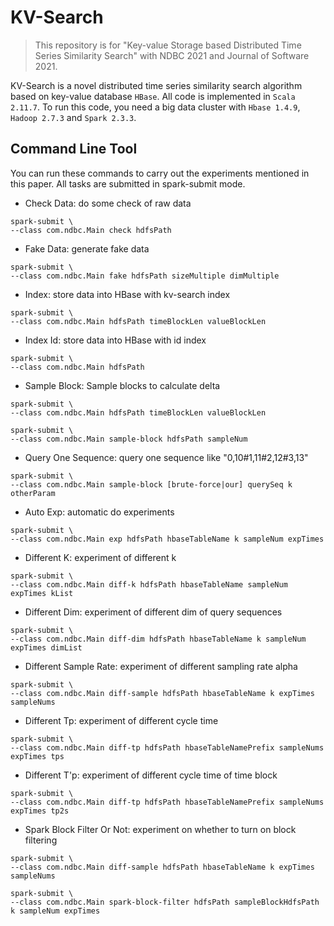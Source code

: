 # KV-Search

> This repository is for "Key-value Storage based Distributed Time Series Similarity Search" with NDBC 2021 and Journal of Software 2021.

KV-Search is a novel distributed time series similarity search algorithm based on key-value database `HBase`. All code is implemented in `Scala 2.11.7`. To run this code, you need a big data cluster with `Hbase 1.4.9`, `Hadoop 2.7.3` and `Spark 2.3.3`.

## Command Line Tool

You can run these commands to carry out the experiments mentioned in this paper.  All tasks are submitted in spark-submit mode.

+ Check Data: do some check of raw data

```shell
spark-submit \
--class com.ndbc.Main check hdfsPath
```

+ Fake Data: generate fake data

```shell
spark-submit \
--class com.ndbc.Main fake hdfsPath sizeMultiple dimMultiple
```

+ Index: store data into HBase with kv-search index

```shell
spark-submit \
--class com.ndbc.Main hdfsPath timeBlockLen valueBlockLen
```

+ Index Id: store data into HBase with id index

```shell
spark-submit \
--class com.ndbc.Main hdfsPath
```

+ Sample Block: Sample blocks to calculate delta

```shell
spark-submit \
--class com.ndbc.Main hdfsPath timeBlockLen valueBlockLen
```

```shell
spark-submit \
--class com.ndbc.Main sample-block hdfsPath sampleNum
```

+ Query One Sequence: query one sequence like "0,10#1,11#2,12#3,13"

```shell
spark-submit \
--class com.ndbc.Main sample-block [brute-force|our] querySeq k otherParam
```

+ Auto Exp: automatic do experiments

```shell
spark-submit \
--class com.ndbc.Main exp hdfsPath hbaseTableName k sampleNum expTimes
```

+ Different K: experiment of different k

```shell
spark-submit \
--class com.ndbc.Main diff-k hdfsPath hbaseTableName sampleNum expTimes kList
```

+ Different Dim: experiment of different dim of query sequences

```shell
spark-submit \
--class com.ndbc.Main diff-dim hdfsPath hbaseTableName k sampleNum expTimes dimList
```

+ Different Sample Rate: experiment of different sampling rate alpha

```shell
spark-submit \
--class com.ndbc.Main diff-sample hdfsPath hbaseTableName k expTimes sampleNums
```

+ Different Tp: experiment of different cycle time

```shell
spark-submit \
--class com.ndbc.Main diff-tp hdfsPath hbaseTableNamePrefix sampleNums expTimes tps
```

+ Different T'p: experiment of different cycle time of time block

```shell
spark-submit \
--class com.ndbc.Main diff-tp hdfsPath hbaseTableNamePrefix sampleNums expTimes tp2s
```

+ Spark Block Filter Or Not: experiment on whether to turn on block filtering

```shell
spark-submit \
--class com.ndbc.Main diff-sample hdfsPath hbaseTableName k expTimes sampleNums
```

```shell
spark-submit \
--class com.ndbc.Main spark-block-filter hdfsPath sampleBlockHdfsPath k sampleNum expTimes
```
